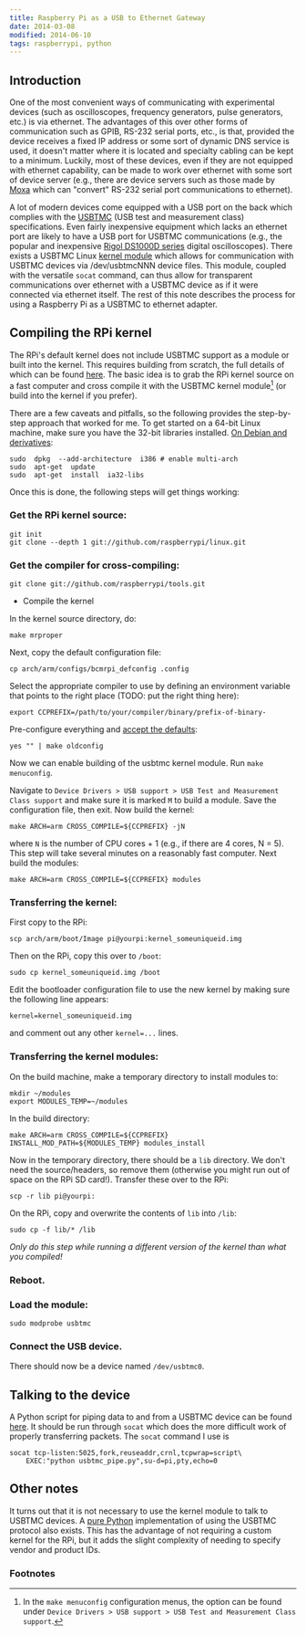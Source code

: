 ```yaml
---
title: Raspberry Pi as a USB to Ethernet Gateway
date: 2014-03-08
modified: 2014-06-10
tags: raspberrypi, python
---
```


Introduction
------------

One of the most convenient ways of communicating with experimental
devices (such as oscilloscopes, frequency generators, pulse
generators, etc.) is via ethernet. The advantages of this over other
forms of communication such as GPIB, RS-232 serial ports, etc., is
that, provided the device receives a fixed IP address or some sort of
dynamic DNS service is used, it doesn't matter where it is located and
specialty cabling can be kept to a minimum. Luckily, most of these
devices, even if they are not equipped with ethernet capability, can
be made to work over ethernet with some sort of device server (e.g.,
there are device servers such as those made by [Moxa][] which can
"convert" RS-232 serial port communications to ethernet).

A lot of modern devices come equipped with a USB port on the back
which complies with the [USBTMC][] (USB test and measurement class)
specifications. Even fairly inexpensive equipment which lacks an
ethernet port are likely to have a USB port for USBTMC communications
(e.g., the popular and inexpensive [Rigol DS1000D series][rigol scope]
digital oscilloscopes). There exists a USBTMC Linux
[kernel module][usbtmc module] which allows for communication with
USBTMC devices via /dev/usbtmcNNN device files. This module, coupled
with the versatile `socat` command, can thus allow for transparent
communications over ethernet with a USBTMC device as if it were
connected via ethernet itself. The rest of this note describes the
process for using a Raspberry Pi as a USBTMC to ethernet adapter.

[Moxa]: http://www.moxa.com/product/Serial_Device_Servers.htm
[USBTMC]: http://www.usb.org/developers/devclass_docs
[rigol scope]: http://www.rigolna.com/products/digital-oscilloscopes/ds1000d/
[usbtmc module]: http://www.home.agilent.com/upload/cmc_upload/All/usbtmc.html

Compiling the RPi kernel
------------------------

The RPi's default kernel does not include USBTMC support as a module
or built into the kernel. This requires building from scratch, the
full details of which can be found [here][rpi kernel]. The basic idea
is to grab the RPi kernel source on a fast computer and cross compile
it with the USBTMC kernel module[^1] (or build into the kernel if
you prefer).

[rpi kernel]: http://elinux.org/RPi_Kernel_Compilation

There are a few caveats and pitfalls, so the following provides the
step-by-step approach that worked for me. To get started on a 64-bit
Linux machine, make sure you have the 32-bit libraries
installed. [On Debian and derivatives][Debguide]:

[Debguide]: https://groups.google.com/d/msg/comp.sys.raspberry-pi/ONzkoIV9ab8/E4wejOI51WwJ

```
sudo  dpkg  --add-architecture  i386 # enable multi-arch
sudo  apt-get  update
sudo  apt-get  install  ia32-libs
```

Once this is done, the following steps will get things working:

### Get the RPi kernel source:

```
git init
git clone --depth 1 git://github.com/raspberrypi/linux.git
```

### Get the compiler for cross-compiling:

`git clone git://github.com/raspberrypi/tools.git`

* Compile the kernel

In the kernel source directory, do:

`make mrproper`

Next, copy the default configuration file:

`cp arch/arm/configs/bcmrpi_defconfig .config`

Select the appropriate compiler to use by defining an environment
variable that points to the right place (TODO: put the right thing
here):

`export CCPREFIX=/path/to/your/compiler/binary/prefix-of-binary-`

Pre-configure everything and [accept the defaults][kdefaults]:

`yes "" | make oldconfig`

[kdefaults]: http://serverfault.com/a/116317

Now we can enable building of the usbtmc kernel module. Run `make
menuconfig`.

Navigate to `Device Drivers > USB support > USB Test and Measurement
Class support` and make sure it is marked `M` to build a module. Save
the configuration file, then exit. Now build the kernel:

`make ARCH=arm CROSS_COMPILE=${CCPREFIX} -jN`

where `N` is the number of CPU cores + 1 (e.g., if there are 4 cores,
N = 5). This step will take several minutes on a reasonably fast
computer. Next build the modules:

`make ARCH=arm CROSS_COMPILE=${CCPREFIX} modules`

### Transferring the kernel:

First copy to the RPi:

`scp arch/arm/boot/Image pi@yourpi:kernel_someuniqueid.img`

Then on the RPi, copy this over to `/boot`:

`sudo cp kernel_someuniqueid.img /boot`

Edit the bootloader configuration file to use the new kernel by making
sure the following line appears:

`kernel=kernel_someuniqueid.img`

and comment out any other `kernel=...` lines.

### Transferring the kernel modules:

On the build machine, make a temporary directory to install modules
to:

```
mkdir ~/modules
export MODULES_TEMP=~/modules
```

In the build directory:

`make ARCH=arm CROSS_COMPILE=${CCPREFIX}
INSTALL_MOD_PATH=${MODULES_TEMP} modules_install`

Now in the temporary directory, there should be a `lib` directory. We
don't need the source/headers, so remove them (otherwise you might run
out of space on the RPi SD card!). Transfer these over to the RPi:

`scp -r lib pi@yourpi:`

On the RPi, copy and overwrite the contents of `lib` into `/lib`:

`sudo cp -f lib/* /lib`

*Only do this step while running a different version of the kernel
 than what you compiled!*

### Reboot.

### Load the module:

`sudo modprobe usbtmc`

### Connect the USB device.

There should now be a device named `/dev/usbtmc0`.

Talking to the device
---------------------

A Python script for piping data to and from a USBTMC device can be
found [here](https://gist.github.com/mivade/112ef2087238662441ab). It
should be run through `socat` which does the more difficult work of
properly transferring packets. The `socat` command I use is

```
socat tcp-listen:5025,fork,reuseaddr,crnl,tcpwrap=script\
	EXEC:"python usbtmc_pipe.py",su-d=pi,pty,echo=0
```

Other notes
-----------

It turns out that it is not necessary to use the kernel module to talk
to USBTMC devices. A [pure Python][] implementation of using the
USBTMC protocol also exists. This has the advantage of not requiring a
custom kernel for the RPi, but it adds the slight complexity of
needing to specify vendor and product IDs.

[pure Python]: http://alexforencich.com/wiki/en/python-usbtmc/start

### Footnotes ###

[^1]: In the `make menuconfig` configuration menus, the option can be
	  found under `Device Drivers > USB support > USB Test and
	  Measurement Class support`.
